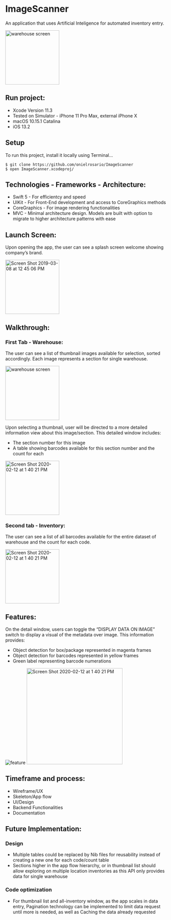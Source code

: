 # ImageScanner
An application that uses Artificial Inteligence for automated inventory entry. 

<img width="169" alt="warehouse screen" src="https://user-images.githubusercontent.com/43827399/74472215-cd829180-4e5e-11ea-8d22-ef293d3665eb.png">

## Run project:

* Xcode Version 11.3 
* Tested on Simulator - iPhone 11 Pro Max,  external iPhone X
* macOS 10.15.1  Catalina
* iOS 13.2

## Setup
To run this project, install it locally using Terminal...
```
$ git clone https://github.com/onielrosario/ImageScanner
$ open ImageScanner.xcodeproj/
```

## Technologies - Frameworks - Architecture:

* Swift 5 - For efficientcy and speed
* UIKit - For Front-End development and access to CoreGraphics methods
* CoreGraphics - For image rendering functionalities
* MVC - Minimal architecture design. Models are built with option to migrate to higher architecture patterns with ease


## Launch Screen:

Upon opening the app, the user can see a splash screen welcome showing company’s brand.

<img width="169" alt="Screen Shot 2019-03-08 at 12 45 06 PM" src="https://user-images.githubusercontent.com/43827399/74468803-b04ac480-4e58-11ea-993b-a770178430f8.png">

## Walkthrough:

### First Tab - Warehouse:

The user can see a list of thumbnail images available for selection, sorted accordingly.
Each image represents a section for single warehouse.

<img width="169" alt="warehouse screen" src="https://user-images.githubusercontent.com/43827399/74469058-264f2b80-4e59-11ea-93f4-f89cf331fa8d.png">

Upon selecting a thumbnail, user will be directed to a more detailed information view about this image/section.
This detailed window includes:

* The section number for this image
* A table showing barcodes available for this section number and the count for each

<img width="169" alt="Screen Shot 2020-02-12 at 1 40 21 PM" src="https://user-images.githubusercontent.com/43827399/74469010-11729800-4e59-11ea-8e82-5fc900ccaca5.png">

### Second tab - Inventory:

The user can see a list of all barcodes available for the entire dataset of warehouse and the count for each code.

<img width="169" alt="Screen Shot 2020-02-12 at 1 40 21 PM" src="https://user-images.githubusercontent.com/43827399/74469025-1899a600-4e59-11ea-8f2e-98c31636228c.png">

## Features:

On the detail window, users can toggle the “DISPLAY DATA ON IMAGE” switch to display a visual of the metadata  over image. 
This information provides:

* Object detection for box/package represented in magenta frames
* Object detection for barcodes represented in yellow frames
* Green label representing barcode numerations

![feature](https://user-images.githubusercontent.com/43827399/74471672-d7f05b80-4e5d-11ea-9116-b1ea25d44100.gif)
<img width="300" alt="Screen Shot 2020-02-12 at 1 40 21 PM" src="https://user-images.githubusercontent.com/43827399/74468929-ea1bcb00-4e58-11ea-9aa4-e8e674c06a1f.png">

## Timeframe and process:

* Wireframe/UX
* Skeleton/App flow
* UI/Design
* Backend Functionalities
* Documentation

## Future Implementation:

### Design
* Multiple tables could be replaced by Nib files for reusability instead of creating a new one for each code/count table
* Sections higher in the app flow hierarchy, or in thumbnail list should allow exploring on multiple location inventories as this API only provides data for single warehouse

### Code optimization
* For thumbnail list and all-inventory window, as the app scales in data entry, Pagination technology can be implemented to limit data request until more is needed, as well as Caching the data already requested 
